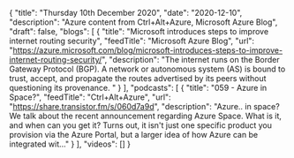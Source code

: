 {
  "title": "Thursday 10th December 2020",
  "date": "2020-12-10",
  "description": "Azure content from Ctrl+Alt+Azure, Microsoft Azure Blog",
  "draft": false,
  "blogs": [
    {
      "title": "Microsoft introduces steps to improve internet routing security",
      "feedTitle": "Microsoft Azure Blog",
      "url": "https://azure.microsoft.com/blog/microsoft-introduces-steps-to-improve-internet-routing-security/",
      "description": "The internet runs on the Border Gateway Protocol (BGP). A network or autonomous system (AS) is bound to trust, accept, and propagate the routes advertised by its peers without questioning its provenance. "
    }
  ],
  "podcasts": [
    {
      "title": "059 - Azure in Space?",
      "feedTitle": "Ctrl+Alt+Azure",
      "url": "https://share.transistor.fm/s/060d7a9d",
      "description": "Azure.. in space? We talk about the recent announcement regarding Azure Space. What is it, and when can you get it? Turns out, it isn't just one specific product you provision via the Azure Portal, but a larger idea of how Azure can be integrated wit..."
    }
  ],
  "videos": []
}